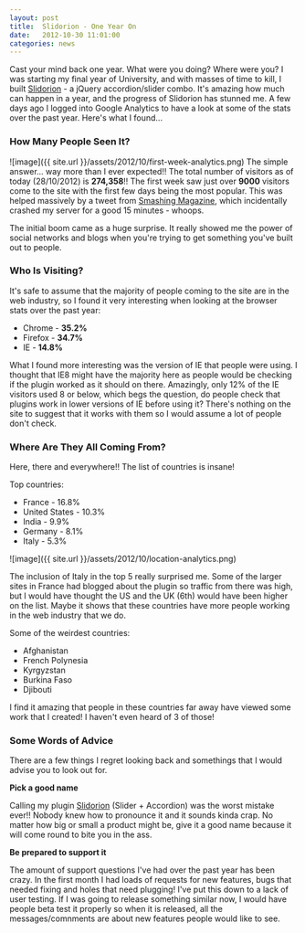 ```yaml
---
layout: post
title:  Slidorion - One Year On
date:   2012-10-30 11:01:00
categories: news
---
```


Cast your mind back one year. What were you doing? Where were you? I was starting my final year of University, and with masses of time to kill, I built [Slidorion](http://www.slidorion.com) - a jQuery accordion/slider combo. It's amazing how much can happen in a year, and the progress of Slidorion has stunned me. A few days ago I logged into Google Analytics to have a look at some of the stats over the past year. Here's what I found...

### How Many People Seen It?

![image]({{ site.url }}/assets/2012/10/first-week-analytics.png)
The simple answer... way more than I ever expected!! The total number of visitors as of today (28/10/2012) is **274,358**!! The first week saw just over **9000** visitors come to the site with the first few days being the most popular. This was helped massively by a tweet from [Smashing Magazine](http://www.smashingmagazine.com), which incidentally crashed my server for a good 15 minutes - whoops.

The initial boom came as a huge surprise. It really showed me the power of social networks and blogs when you're trying to get something you've built out to people.


### Who Is Visiting?

It's safe to assume that the majority of people coming to the site are in the web industry, so I found it very interesting when looking at the browser stats over the past year:

- Chrome - **35.2%**
- Firefox - **34.7%**
- IE - **14.8%**

What I found more interesting was the version of IE that people were using. I thought that IE8 might have the majority here as people would be checking if the plugin worked as it should on there. Amazingly, only 12% of the IE visitors used 8 or below, which begs the question, do people check that plugins work in lower versions of IE before using it? There's nothing on the site to suggest that it works with them so I would assume a lot of people don't check.


### Where Are They All Coming From?

Here, there and everywhere!! The list of countries is insane!

Top countries:

- France - 16.8%
- United States - 10.3%
- India - 9.9%
- Germany - 8.1%
- Italy - 5.3%

![image]({{ site.url }}/assets/2012/10/location-analytics.png)

The inclusion of Italy in the top 5 really surprised me. Some of the larger sites in France had blogged about the plugin so traffic from there was high, but I would have thought the US and the UK (6th) would have been higher on the list. Maybe it shows that these countries have more people working in the web industry that we do.

Some of the weirdest countries:

- Afghanistan
- French Polynesia
- Kyrgyzstan
- Burkina Faso
- Djibouti

I find it amazing that people in these countries far away have viewed some work that I created! I haven't even heard of 3 of those!


### Some Words of Advice

There are a few things I regret looking back and somethings that I would advise you to look out for.

**Pick a good name**

Calling my plugin [Slidorion](http://www.slidorion.com) (Slider + Accordion) was the worst mistake ever!! Nobody knew how to pronounce it and it sounds kinda crap. No matter how big or small a product might be, give it a good name because it will come round to bite you in the ass.

**Be prepared to support it**

The amount of support questions I've had over the past year has been crazy. In the first month I had loads of requests for new features, bugs that needed fixing and holes that need plugging! I've put this down to a lack of user testing. If I was going to release something similar now, I would have people beta test it properly so when it is released, all the messages/comnments are about new features people would like to see.
